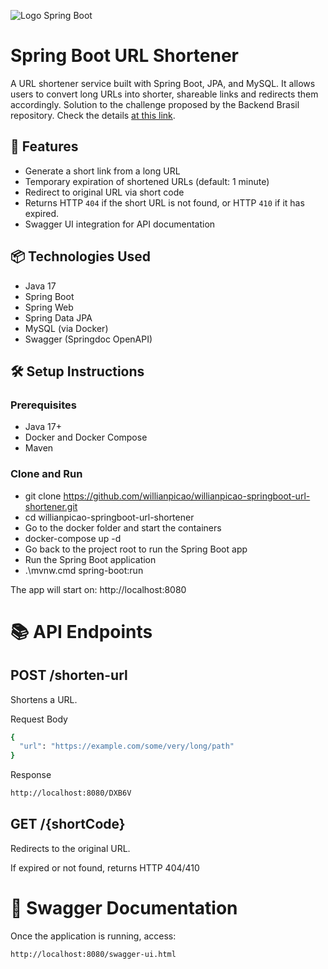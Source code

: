![Logo Spring Boot](https://img.icons8.com/?size=80&id=A3Ulk2RcONKs&format=png)

#  Spring Boot URL Shortener

A URL shortener service built with Spring Boot, JPA, and MySQL. It allows users to convert long URLs into shorter, shareable links and redirects them accordingly.
Solution to the challenge proposed by the Backend Brasil repository. Check the details [at this link](https://github.com/backend-br/desafios/blob/master/url-shortener/PROBLEM.md).

## 🚀 Features

- Generate a short link from a long URL
- Temporary expiration of shortened URLs (default: 1 minute)
- Redirect to original URL via short code
- Returns HTTP `404` if the short URL is not found, or HTTP `410` if it has expired.
- Swagger UI integration for API documentation

## 📦 Technologies Used

- Java 17
- Spring Boot
- Spring Web
- Spring Data JPA
- MySQL (via Docker)
- Swagger (Springdoc OpenAPI)

## 🛠️ Setup Instructions

### Prerequisites

- Java 17+
- Docker and Docker Compose
- Maven

### Clone and Run

- git clone https://github.com/willianpicao/willianpicao-springboot-url-shortener.git
- cd willianpicao-springboot-url-shortener
- Go to the docker folder and start the containers
- docker-compose up -d
- Go back to the project root to run the Spring Boot app
- Run the Spring Boot application
- .\mvnw.cmd spring-boot:run

The app will start on: http://localhost:8080

# 📚 API Endpoints
## POST /shorten-url
Shortens a URL.

Request Body
```bash
{
  "url": "https://example.com/some/very/long/path"
}
```
Response
```bash
http://localhost:8080/DXB6V
```
## GET /{shortCode}
Redirects to the original URL.

If expired or not found, returns HTTP 404/410

# 📖 Swagger Documentation
Once the application is running, access:

```bash
http://localhost:8080/swagger-ui.html
```
